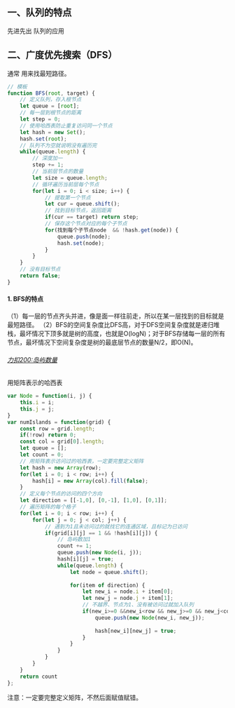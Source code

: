 ## 一、队列的特点
先进先出
队列的应用
## 二、广度优先搜索（DFS）
通常 用来找最短路径。
```javascript
// 模板
function BFS(root, target) {
	// 定义队列，存入根节点
	let queue = [root];
	// 每一层到根节点的距离
	let step = 0;
	// 使用哈西表防止重复访问同一个节点
	let hash = new Set();
	hash.set(root);
	// 队列不为空就说明没有遍历完
	while(queue.length) {
		// 深度加一
		step += 1;
		// 当前层节点的数量
		let size = queue.length;
		// 循环遍历当前层每个节点
		for(let i = 0; i < size; i++) {
			// 提取第一个节点
			let cur = queue.shift();
			// 找到目标节点，返回距离
			if(cur == target) return step;
			// 保存这个节点对应的每个子节点
			for(找到每个子节点node  && !hash.get(node)) {
				queue.push(node);
				hash.set(node);
			}
		}
	}
	// 没有目标节点
	return false;
}
```
#### 1. BFS的特点
（1）每一层的节点齐头并进，像是面一样往前走，所以在某一层找到的目标就是最短路径。
（2）BFS的空间复杂度比DFS高，对于DFS空间复杂度就是递归堆栈，最坏情况下顶多就是树的高度，也就是O(logN)；对于BFS存储每一层的所有节点，最坏情况下空间复杂度是树的最底层节点的数量N/2，即O(N)。
###### [力扣200:岛屿数量](https://leetcode-cn.com/problems/number-of-islands/submissions/)
用矩阵表示的哈西表
```javascript
var Node = function(i, j) {
    this.i = i;
    this.j = j;
}
var numIslands = function(grid) {
    const row = grid.length;
    if(!row) return 0;
    const col = grid[0].length;
    let queue = [];
    let count = 0;
    // 用矩阵表示访问过的哈西表，一定要完整定义矩阵
    let hash = new Array(row);
    for(let i = 0; i < row; i++) {
        hash[i] = new Array(col).fill(false);
    }
    // 定义每个节点的访问的四个方向
    let direction = [[-1,0], [0,-1], [1,0], [0,1]];
    // 遍历矩阵的每个格子
    for(let i = 0; i < row; i++) {
        for(let j = 0; j < col; j++) {
            // 遇到为1且未访问过的就找它的连通区域，且标记为已访问
            if(grid[i][j] == 1 && !hash[i][j]) {
                // 岛屿数加1
                count += 1;
                queue.push(new Node(i, j));
                hash[i][j] = true;
                while(queue.length) {
                    let node = queue.shift();
                    
                    for(item of direction) {
                        let new_i = node.i + item[0];
                        let new_j = node.j + item[1];
                        // 不越界、节点为1、没有被访问过就加入队列
                        if(new_i>=0 &&new_i<row && new_j>=0 && new_j<col && grid[new_i][new_j] == 1 && !hash[new_i][new_j]) {
                            queue.push(new Node(new_i, new_j));
 
                            hash[new_i][new_j] = true;
                        }
                    }                   
                }
            }
        }
    }
    return count
};
```
注意：一定要完整定义矩阵，不然后面赋值赋错。